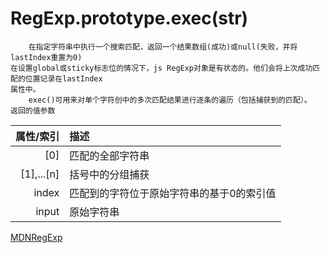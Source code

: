 # RegExp.prototype.exec(str)
        在指定字符串中执行一个搜索匹配，返回一个结果数组(成功)或null(失败，并将lastIndex重置为0)
    在设置global或sticky标志位的情况下，js RegExp对象是有状态的。他们会将上次成功匹配的位置记录在lastIndex
    属性中。
        exec()可用来对单个字符创中的多次匹配结果进行逐条的遍历（包括捕获到的匹配）。
    返回的值参数

| 属性/索引 | 描述 |
-:|:-
| [0] | 匹配的全部字符串 |
| [1],...[n] | 括号中的分组捕获 |
| index | 匹配到的字符位于原始字符串的基于0的索引值 |
| input | 原始字符串 |

[MDNRegExp](https://developer.mozilla.org/zh-CN/docs/Web/JavaScript/Reference/Global_Objects/RegExp/exec)